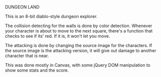 DUNGEON LAND

This is an 8-bit diablo-style dungeon explorer.

The collision detecting for the walls is done by color detection.  Whenever your character is about to move to the next square, there's a function that checks to see if its' red.  If it is, it won't let you move.

The attacking is done by changing the source image for the characters.  If the source image is the attacking version, it will give out damage to another character that is near.

 This was done mostly in Canvas, with some jQuery DOM manipulation to show some stats and the score.
